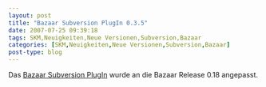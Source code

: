 ```yaml
---
layout: post
title: "Bazaar Subversion PlugIn 0.3.5"
date: 2007-07-25 09:39:18
tags: SKM,Neuigkeiten,Neue Versionen,Subversion,Bazaar
categories: [SKM,Neuigkeiten,Neue Versionen,Subversion,Bazaar]
post-type: blog
---
```

Das [Bazaar Subversion PlugIn](http://bazaar-vcs.org/BzrForeignBranches/Subversion?action=show&redirect=BzrSvn) wurde an die Bazaar Release 0.18 angepasst.
